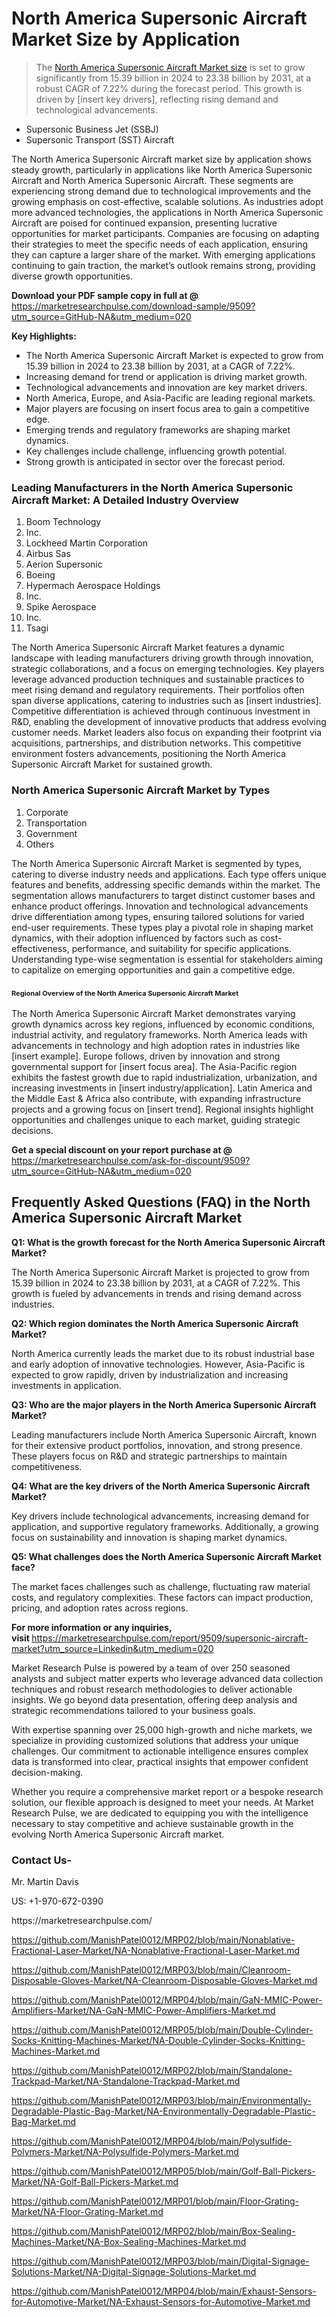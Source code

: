 <h1>North America Supersonic Aircraft Market&nbsp;Size by Application</h1><blockquote><p>The <a href="https://marketresearchpulse.com/download-sample/9509?utm_source=GitHub-NA&amp;utm_medium=020">North America Supersonic Aircraft Market size</a> is set to grow significantly from 15.39 billion in 2024 to 23.38 billion by 2031, at a robust CAGR of 7.22% during the forecast period. This growth is driven by [insert key drivers], reflecting rising demand and technological advancements.</p></blockquote><ul><li>Supersonic Business Jet (SSBJ)<li> Supersonic Transport (SST) Aircraft</li></ul><p>The North America Supersonic Aircraft market size by application shows steady growth, particularly in applications like North America Supersonic Aircraft and North America Supersonic Aircraft. These segments are experiencing strong demand due to technological improvements and the growing emphasis on cost-effective, scalable solutions. As industries adopt more advanced technologies, the applications in North America Supersonic Aircraft are poised for continued expansion, presenting lucrative opportunities for market participants. Companies are focusing on adapting their strategies to meet the specific needs of each application, ensuring they can capture a larger share of the market. With emerging applications continuing to gain traction, the market’s outlook remains strong, providing diverse growth opportunities.</p><p><strong>Download your PDF sample copy in full at @ </strong><a href="https://marketresearchpulse.com/download-sample/9509?utm_source=GitHub-NA&amp;utm_medium=020">https://marketresearchpulse.com/download-sample/9509?utm_source=GitHub-NA&amp;utm_medium=020</a></p><p><strong>Key Highlights: </strong></p><ul><li>The North America Supersonic Aircraft Market is expected to grow from 15.39 billion in 2024 to 23.38 billion by 2031, at a CAGR of 7.22%.</li><li>Increasing demand for trend or application is driving market growth.</li><li>Technological advancements and innovation are key market drivers.</li><li>North America, Europe, and Asia-Pacific are leading regional markets.</li><li>Major players are focusing on insert focus area to gain a competitive edge.</li><li>Emerging trends and regulatory frameworks are shaping market dynamics.</li><li>Key challenges include challenge, influencing growth potential.</li><li>Strong growth is anticipated in sector over the forecast period.</li></ul><h3>Leading Manufacturers in the North America Supersonic Aircraft Market: A Detailed Industry Overview</h3><ol><li>Boom Technology</li><li>Inc.</li><li>Lockheed Martin Corporation</li><li>Airbus Sas</li><li>Aerion Supersonic</li><li>Boeing</li><li>Hypermach Aerospace Holdings</li><li>Inc.</li><li>Spike Aerospace</li><li>Inc.</li><li>Tsagi</li></ol><div class="flex max-w-full flex-col flex-grow"><div class="min-h-8 text-message flex w-full flex-col items-end gap-2 whitespace-normal break-words [.text-message+&amp;]:mt-5" dir="auto" data-message-author-role="assistant" data-message-id="fd8432e4-4910-450d-b182-61b7bfb0a01f" data-message-model-slug="gpt-4o"><div class="flex w-full flex-col gap-1 empty:hidden first:pt-[3px]"><div class="markdown prose w-full break-words dark:prose-invert light"><p>The North America Supersonic Aircraft Market features a dynamic landscape with leading manufacturers driving growth through innovation, strategic collaborations, and a focus on emerging technologies. Key players leverage advanced production techniques and sustainable practices to meet rising demand and regulatory requirements. Their portfolios often span diverse applications, catering to industries such as [insert industries]. Competitive differentiation is achieved through continuous investment in R&amp;D, enabling the development of innovative products that address evolving customer needs. Market leaders also focus on expanding their footprint via acquisitions, partnerships, and distribution networks. This competitive environment fosters advancements, positioning the North America Supersonic Aircraft Market for sustained growth.</p></div></div></div></div><h3>North America Supersonic Aircraft Market by Types</h3><ol><li>Corporate<li> Transportation<li> Government<li> Others</li></ol><div class="flex max-w-full flex-col flex-grow"><div class="min-h-8 text-message flex w-full flex-col items-end gap-2 whitespace-normal break-words [.text-message+&amp;]:mt-5" dir="auto" data-message-author-role="assistant" data-message-id="084470be-0bb7-4664-bddf-5156b4f41249" data-message-model-slug="gpt-4o-mini"><div class="flex w-full flex-col gap-1 empty:hidden first:pt-[3px]"><div class="markdown prose w-full break-words dark:prose-invert light"><p>The North America Supersonic Aircraft Market is segmented by types, catering to diverse industry needs and applications. Each type offers unique features and benefits, addressing specific demands within the market. The segmentation allows manufacturers to target distinct customer bases and enhance product offerings. Innovation and technological advancements drive differentiation among types, ensuring tailored solutions for varied end-user requirements. These types play a pivotal role in shaping market dynamics, with their adoption influenced by factors such as cost-effectiveness, performance, and suitability for specific applications. Understanding type-wise segmentation is essential for stakeholders aiming to capitalize on emerging opportunities and gain a competitive edge.</p></div></div></div></div><h3><span style="font-size: 11px;">Regional Overview of the North America Supersonic Aircraft Market</span></h3><div class="flex max-w-full flex-col flex-grow"><div class="min-h-8 text-message flex w-full flex-col items-end gap-2 whitespace-normal break-words [.text-message+&amp;]:mt-5" dir="auto" data-message-author-role="assistant" data-message-id="e9038762-ce64-4e30-91c9-9bd413514231" data-message-model-slug="gpt-4o-mini"><div class="flex w-full flex-col gap-1 empty:hidden first:pt-[3px]"><div class="markdown prose w-full break-words dark:prose-invert light"><p>The North America Supersonic Aircraft Market demonstrates varying growth dynamics across key regions, influenced by economic conditions, industrial activity, and regulatory frameworks. North America leads with advancements in technology and high adoption rates in industries like [insert example]. Europe follows, driven by innovation and strong governmental support for [insert focus area]. The Asia-Pacific region exhibits the fastest growth due to rapid industrialization, urbanization, and increasing investments in [insert industry/application]. Latin America and the Middle East &amp; Africa also contribute, with expanding infrastructure projects and a growing focus on [insert trend]. Regional insights highlight opportunities and challenges unique to each market, guiding strategic decisions.</p></div></div></div></div><p><strong>Get a special discount on your report purchase at @ </strong><a href="https://marketresearchpulse.com/ask-for-discount/9509?utm_source=GitHub-NA&amp;utm_medium=020">https://marketresearchpulse.com/ask-for-discount/9509?utm_source=GitHub-NA&amp;utm_medium=020</a></p><h2>Frequently Asked Questions (FAQ) in the North America Supersonic Aircraft Market</h2><p><strong>Q1: What is the growth forecast for the North America Supersonic Aircraft Market?</strong></p><p>The North America Supersonic Aircraft Market is projected to grow from 15.39 billion in 2024 to 23.38 billion by 2031, at a CAGR of 7.22%. This growth is fueled by advancements in trends and rising demand across industries.</p><p><strong>Q2: Which region dominates the North America Supersonic Aircraft Market?</strong></p><p>North America currently leads the market due to its robust industrial base and early adoption of innovative technologies. However, Asia-Pacific is expected to grow rapidly, driven by industrialization and increasing investments in application.</p><p><strong>Q3: Who are the major players in the North America Supersonic Aircraft Market?</strong></p><p>Leading manufacturers include North America Supersonic Aircraft, known for their extensive product portfolios, innovation, and strong presence. These players focus on R&amp;D and strategic partnerships to maintain competitiveness.</p><p><strong>Q4: What are the key drivers of the North America Supersonic Aircraft Market?</strong></p><p>Key drivers include technological advancements, increasing demand for application, and supportive regulatory frameworks. Additionally, a growing focus on sustainability and innovation is shaping market dynamics.</p><p><strong>Q5: What challenges does the North America Supersonic Aircraft Market face?</strong></p><p>The market faces challenges such as challenge, fluctuating raw material costs, and regulatory complexities. These factors can impact production, pricing, and adoption rates across regions.</p><p><strong>For more information or any inquiries, visit&nbsp;</strong><a href="https://marketresearchpulse.com/report/9509/supersonic-aircraft-market?utm_source=Linkedin&utm_medium=020">https://marketresearchpulse.com/report/9509/supersonic-aircraft-market?utm_source=Linkedin&utm_medium=020</a></p><p>Market Research Pulse is powered by a team of over 250 seasoned analysts and subject matter experts who leverage advanced data collection techniques and robust research methodologies to deliver actionable insights. We go beyond data presentation, offering deep analysis and strategic recommendations tailored to your business goals.</p><p>With expertise spanning over 25,000 high-growth and niche markets, we specialize in providing customized solutions that address your unique challenges. Our commitment to actionable intelligence ensures complex data is transformed into clear, practical insights that empower confident decision-making.</p><p>Whether you require a comprehensive market report or a bespoke research solution, our flexible approach is designed to meet your needs. At Market Research Pulse, we are dedicated to equipping you with the intelligence necessary to stay competitive and achieve sustainable growth in the evolving North America Supersonic Aircraft market.</p><h3><strong>Contact Us-</strong></h3><p>Mr. Martin Davis</p><p>US: +1-970-672-0390</p><p>https://marketresearchpulse.com/</p><p><a href="https://github.com/ManishPatel0012/MRP02/blob/main/Nonablative-Fractional-Laser-Market/NA-Nonablative-Fractional-Laser-Market.md">https://github.com/ManishPatel0012/MRP02/blob/main/Nonablative-Fractional-Laser-Market/NA-Nonablative-Fractional-Laser-Market.md</a></p><p><a href="https://github.com/ManishPatel0012/MRP03/blob/main/Cleanroom-Disposable-Gloves-Market/NA-Cleanroom-Disposable-Gloves-Market.md">https://github.com/ManishPatel0012/MRP03/blob/main/Cleanroom-Disposable-Gloves-Market/NA-Cleanroom-Disposable-Gloves-Market.md</a></p><p><a href="https://github.com/ManishPatel0012/MRP04/blob/main/GaN-MMIC-Power-Amplifiers-Market/NA-GaN-MMIC-Power-Amplifiers-Market.md">https://github.com/ManishPatel0012/MRP04/blob/main/GaN-MMIC-Power-Amplifiers-Market/NA-GaN-MMIC-Power-Amplifiers-Market.md</a></p><p><a href="https://github.com/ManishPatel0012/MRP05/blob/main/Double-Cylinder-Socks-Knitting-Machines-Market/NA-Double-Cylinder-Socks-Knitting-Machines-Market.md">https://github.com/ManishPatel0012/MRP05/blob/main/Double-Cylinder-Socks-Knitting-Machines-Market/NA-Double-Cylinder-Socks-Knitting-Machines-Market.md</a></p><p><a href="https://github.com/ManishPatel0012/MRP02/blob/main/Standalone-Trackpad-Market/NA-Standalone-Trackpad-Market.md">https://github.com/ManishPatel0012/MRP02/blob/main/Standalone-Trackpad-Market/NA-Standalone-Trackpad-Market.md</a></p><p><a href="https://github.com/ManishPatel0012/MRP03/blob/main/Environmentally-Degradable-Plastic-Bag-Market/NA-Environmentally-Degradable-Plastic-Bag-Market.md">https://github.com/ManishPatel0012/MRP03/blob/main/Environmentally-Degradable-Plastic-Bag-Market/NA-Environmentally-Degradable-Plastic-Bag-Market.md</a></p><p><a href="https://github.com/ManishPatel0012/MRP04/blob/main/Polysulfide-Polymers-Market/NA-Polysulfide-Polymers-Market.md">https://github.com/ManishPatel0012/MRP04/blob/main/Polysulfide-Polymers-Market/NA-Polysulfide-Polymers-Market.md</a></p><p><a href="https://github.com/ManishPatel0012/MRP05/blob/main/Golf-Ball-Pickers-Market/NA-Golf-Ball-Pickers-Market.md">https://github.com/ManishPatel0012/MRP05/blob/main/Golf-Ball-Pickers-Market/NA-Golf-Ball-Pickers-Market.md</a></p><p><a href="https://github.com/ManishPatel0012/MRP01/blob/main/Floor-Grating-Market/NA-Floor-Grating-Market.md">https://github.com/ManishPatel0012/MRP01/blob/main/Floor-Grating-Market/NA-Floor-Grating-Market.md</a></p><p><a href="https://github.com/ManishPatel0012/MRP02/blob/main/Box-Sealing-Machines-Market/NA-Box-Sealing-Machines-Market.md">https://github.com/ManishPatel0012/MRP02/blob/main/Box-Sealing-Machines-Market/NA-Box-Sealing-Machines-Market.md</a></p><p><a href="https://github.com/ManishPatel0012/MRP03/blob/main/Digital-Signage-Solutions-Market/NA-Digital-Signage-Solutions-Market.md">https://github.com/ManishPatel0012/MRP03/blob/main/Digital-Signage-Solutions-Market/NA-Digital-Signage-Solutions-Market.md</a></p><p><a href="https://github.com/ManishPatel0012/MRP04/blob/main/Exhaust-Sensors-for-Automotive-Market/NA-Exhaust-Sensors-for-Automotive-Market.md">https://github.com/ManishPatel0012/MRP04/blob/main/Exhaust-Sensors-for-Automotive-Market/NA-Exhaust-Sensors-for-Automotive-Market.md</a></p>
